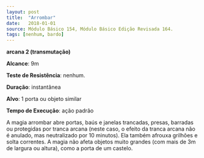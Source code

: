 ```yaml
---
layout: post
title:  "Arrombar"
date:   2018-01-01
source: Módulo Básico 154, Módulo Básico Edição Revisada 164.
tags: [nenhum, bardo]
---
```


**arcana 2 (transmutação)**

**Alcance**: 9m

**Teste de Resistência**: nenhum.

**Duração**: instantânea

**Alvo**: 1 porta ou objeto similar

**Tempo de Execução**: ação padrão

A magia arrombar abre portas, baús e janelas trancadas, presas, barradas ou protegidas por tranca arcana (neste caso, o efeito da tranca arcana não é anulado, mas neutralizado por 10 minutos). Ela também afrouxa grilhões e solta correntes.
A magia não afeta objetos muito grandes (com mais de 3m de largura ou altura), como a porta de um castelo.
